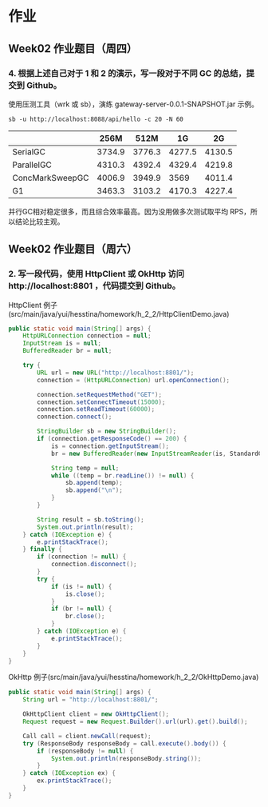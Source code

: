 # 作业

## Week02 作业题目（周四）

### 4. 根据上述自己对于 1 和 2 的演示，写一段对于不同 GC 的总结，提交到 Github。

使用压测工具（wrk 或 sb），演练 gateway-server-0.0.1-SNAPSHOT.jar 示例。

```shell
sb -u http://localhost:8088/api/hello -c 20 -N 60
```

|                 | 256M   | 512M   | 1G     | 2G     |
| --------------- | ------ | ------ | ------ | ------ |
| SerialGC        | 3734.9 | 3776.3 | 4277.5 | 4130.5 |
| ParallelGC      | 4310.3 | 4392.4 | 4329.4 | 4219.8 |
| ConcMarkSweepGC | 4006.9 | 3949.9 | 3569   | 4011.4 |
| G1              | 3463.3 | 3103.2 | 4170.3 | 4227.4 |

并行GC相对稳定很多，而且综合效率最高。因为没用做多次测试取平均 RPS，所以结论比较主观。



## Week02 作业题目（周六）

### 2. 写一段代码，使用 HttpClient 或 OkHttp 访问 http://localhost:8801 ，代码提交到 Github。
HttpClient 例子(src/main/java/yui/hesstina/homework/h_2_2/HttpClientDemo.java)
```java
public static void main(String[] args) {
    HttpURLConnection connection = null;
    InputStream is = null;
    BufferedReader br = null;

    try {
        URL url = new URL("http://localhost:8801/");
        connection = (HttpURLConnection) url.openConnection();

        connection.setRequestMethod("GET");
        connection.setConnectTimeout(15000);
        connection.setReadTimeout(60000);
        connection.connect();

        StringBuilder sb = new StringBuilder();
        if (connection.getResponseCode() == 200) {
            is = connection.getInputStream();
            br = new BufferedReader(new InputStreamReader(is, StandardCharsets.UTF_8));

            String temp = null;
            while ((temp = br.readLine()) != null) {
                sb.append(temp);
                sb.append("\n");
            }
        }

        String result = sb.toString();
        System.out.println(result);
    } catch (IOException e) {
        e.printStackTrace();
    } finally {
        if (connection != null) {
            connection.disconnect();
        }
        try {
            if (is != null) {
                is.close();
            }
            if (br != null) {
                br.close();
            }
        } catch (IOException e) {
            e.printStackTrace();
        }
    }
}
```

OkHttp 例子(src/main/java/yui/hesstina/homework/h_2_2/OkHttpDemo.java)

```java
public static void main(String[] args) {
    String url = "http://localhost:8801/";

    OkHttpClient client = new OkHttpClient();
    Request request = new Request.Builder().url(url).get().build();

    Call call = client.newCall(request);
    try (ResponseBody responseBody = call.execute().body()) {
        if (responseBody != null) {
            System.out.println(responseBody.string());
        }
    } catch (IOException ex) {
        ex.printStackTrace();
    }
}
```

